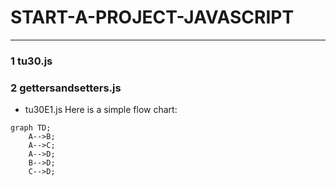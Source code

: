 # START-A-PROJECT-JAVASCRIPT
----------------------------------------------------
### 1 tu30.js
### 2 gettersandsetters.js
- tu30E1.js
Here is a simple flow chart:

```mermaid
graph TD;
    A-->B;
    A-->C;
    A-->D;
    B-->D;
    C-->D;

```
